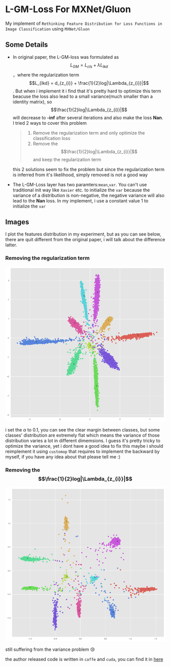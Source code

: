 # L-GM-Loss For MXNet/Gluon

My implement of `Rethinking Feature Distribution for Loss Functions in Image Classification` using `MXNet/Gluon`

## Some Details

- In original paper, the L-GM-loss was formulated as $$L_{GM} = L_{cls} + \lambda L_{lkd}$$，where the regularization term $$L_{lkd} = d_{z_{i}} + \frac{1}{2}log|\Lambda_{z_{i}}|$$. But when i implement it i find that it's pretty hard to optimize this term beacuse the loss also lead to a small variance(much smaller than a identity matrix), so $$\frac{1}{2}log|\Lambda_{z_{i}}|$$ will decrease to **-inf** after several iterations and also make the loss **Nan**. I tried 2 ways to cover this problem 

  > 1. Remove the regularization term and only optimize the classification loss
  > 2. Remove the $$\frac{1}{2}log|\Lambda_{z_{i}}|$$ and keep the regularization term

  this 2 solutions seem to fix the problem but since the regularization term is inferred from it's likelihood, simply removed is not a good way

- The L-GM-Loss layer has two paramters:`mean`,`var`. You can't use traditional init way like `Xavier` etc. to initialize the `var` because the variance of a distribution is non-negative, the negative variance will also lead to the **Nan** loss. In my implement, i use a constant value 1 to initialize the `var`

## Images

I plot the features distribution in my experiment, but as you can see below, there are quit different from the original paper, i will talk about the difference latter.

### Removing the regularization term

<img src="image/WithoutRegularTerm/5.png"></img>

i set the $\alpha$ to 0.1, you can see the clear margin between classes, but some classes' distribution are extremely flat which means the variance of those distribution varies a lot in different dimemsions. I guess it's pretty tricky to optimize the variance, yet i dont have a good idea to fix this maybe i should reimplement it using `customop` that requires to implement the backward by myself, if you have any idea about that please tell me :)

### Removing the $$\frac{1}{2}log|\Lambda_{z_{i}}|$$ 

<img src="image/WithRegularTerm/5.png"></img>

still suffering from the variance problem :cry: 

the author released code is written in `caffe` and `cuda`, you can find it in [here](https://github.com/WeitaoVan/L-GM-loss)



